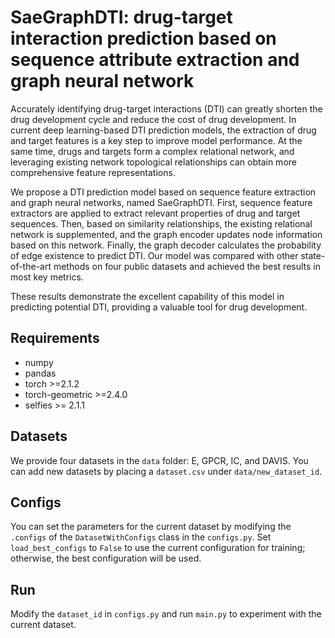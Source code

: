 # SaeGraphDTI: drug-target interaction prediction based on sequence attribute extraction and graph neural network
Accurately identifying drug-target interactions (DTI) can greatly shorten the drug development cycle and reduce the cost of drug development. In current deep learning-based DTI prediction models, the extraction of drug and target features is a key step to improve model performance. At the same time, drugs and targets form a complex relational network, and leveraging existing network topological relationships can obtain more comprehensive feature representations.
		
We propose a DTI prediction model based on sequence feature extraction and graph neural networks, named SaeGraphDTI. First, sequence feature extractors are applied to extract relevant properties of drug and target sequences. Then, based on similarity relationships, the existing relational network is supplemented, and the graph encoder updates node information based on this network. Finally, the graph decoder calculates the probability of edge existence to predict DTI. Our model was compared with other state-of-the-art methods on four public datasets and achieved the best results in most key metrics.
		
These results demonstrate the excellent capability of this model in predicting potential DTI, providing a valuable tool for drug development.

## Requirements
- numpy
- pandas
- torch >=2.1.2
- torch-geometric >=2.4.0
- selfies >= 2.1.1

## Datasets
We provide four datasets in the `data` folder: E, GPCR, IC, and DAVIS. You can add new datasets by placing a `dataset.csv` under `data/new_dataset_id`.

## Configs
You can set the parameters for the current dataset by modifying the `.configs` of the `DatasetWithConfigs` class in the `configs.py`. Set `load_best_configs` to `False` to use the current configuration for training; otherwise, the best configuration will be used.

## Run
Modify the `dataset_id` in `configs.py` and run `main.py` to experiment with the current dataset.
